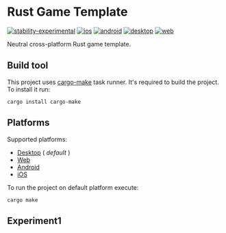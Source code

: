 # Rust Game Template
[![stability-experimental](https://img.shields.io/badge/stability-experimental-orange.svg)](https://github.com/emersion/stability-badges#experimental) [![ios](https://github.com/Wandalen/rust_game_template/actions/workflows/IosPush.yml/badge.svg)](https://github.com/Wandalen/rust_game_template/actions/workflows/IosPush.yml) [![android](https://github.com/Wandalen/rust_game_template/actions/workflows/AndroidPush.yml/badge.svg)](https://github.com/Wandalen/rust_game_template/actions/workflows/AndroidPush.yml) [![desktop](https://github.com/Wandalen/rust_game_template/actions/workflows/DesktopPush.yml/badge.svg)](https://github.com/Wandalen/rust_game_template/actions/workflows/DesktopPush.yml) [![web](https://github.com/Wandalen/rust_game_template/actions/workflows/WebPush.yml/badge.svg)](https://github.com/Wandalen/rust_game_template/actions/workflows/WebPush.yml)

Neutral cross-platform Rust game template.

## Build tool

This project uses [cargo-make](https://github.com/sagiegurari/cargo-make) task runner. It's required to build the project. To install it run:

```
cargo install cargo-make
```

## Platforms

Supported platforms:

- [Desktop](./doc/platform/Desktop.md) ( _default_ )
- [Web](./doc/platform/Web.md)
- [Android](./doc/platform/Android.md)
- [iOS](./doc/platform/iOS.md)

To run the project on default platform execute:

```
cargo make
```

## Experiment1